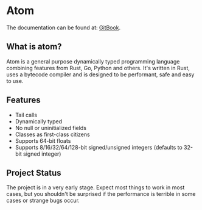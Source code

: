 # Atom

The documentation can be found at: [GitBook](https://app.gitbook.com/@gitbook-services/s/atom-lang/).

## What is atom?

Atom is a general purpose dynamically typed programming language combining features from Rust, Go, Python and others.
It's written in Rust, uses a bytecode compiler and is designed to be performant, safe and easy to use.

## Features

- Tail calls
- Dynamically typed
- No null or uninitialized fields
- Classes as first-class citizens
- Supports 64-bit floats
- Supports 8/16/32/64/128-bit signed/unsigned integers (defaults to 32-bit signed integer)

## Project Status

The project is in a very early stage. Expect most things to work in most cases, but you shouldn't be surprised if the
performance is terrible in some cases or strange bugs occur.
